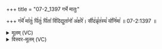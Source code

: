 +++
title = "07-2_1397 गर्भे मातुः"

+++
ग꣡र्भे꣢ मा꣣तुः꣢ पि꣣तुः꣢ पि꣣ता꣡ वि꣢दिद्युता꣣नो꣢ अ꣣क्ष꣡रे꣢। सी꣡द꣢न्नृ꣣त꣢स्य꣣ यो꣢नि꣣मा꣢ ॥ 07-2:1397 ॥

<details><summary>मूलम् (VC)</summary>

ग꣡र्भे꣢ मा꣣तुः꣢ पि꣣तु꣢ष्पि꣣ता꣡ वि꣢दिद्युता꣣नो꣢ अ꣣क्ष꣡रे꣢ । सी꣡द꣢न्नृ꣣त꣢स्य꣣ यो꣢नि꣣मा꣢ ॥१३९७॥
</details>

<details><summary>विस्वर-मूलम् (VC)</summary>

गर्भे मातुः पितुष्पिता विदिद्युतानो अक्षरे । सीदन्नृतस्य योनिमा ॥१३९७॥
</details>